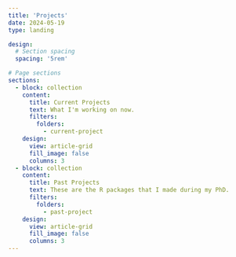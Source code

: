 ```yaml
---
title: 'Projects'
date: 2024-05-19
type: landing

design:
  # Section spacing
  spacing: '5rem'

# Page sections
sections:
  - block: collection
    content:
      title: Current Projects
      text: What I'm working on now.
      filters:
        folders:
          - current-project
    design:
      view: article-grid
      fill_image: false
      columns: 3
  - block: collection
    content:
      title: Past Projects
      text: These are the R packages that I made during my PhD. 
      filters:
        folders:
          - past-project
    design:
      view: article-grid
      fill_image: false
      columns: 3
---
```

